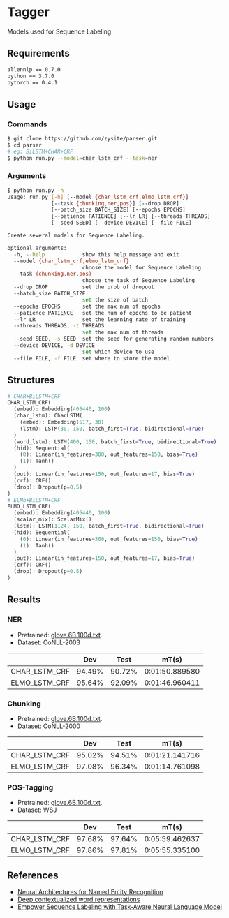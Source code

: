 # Tagger

Models used for Sequence Labeling

## Requirements

```txt
allennlp == 0.7.0
python == 3.7.0
pytorch == 0.4.1
```

## Usage

### Commands

```sh
$ git clone https://github.com/zysite/parser.git
$ cd parser
# eg: BiLSTM+CHAR+CRF
$ python run.py --model=char_lstm_crf --task=ner
```

### Arguments

```sh
$ python run.py -h
usage: run.py [-h] [--model {char_lstm_crf,elmo_lstm_crf}]
              [--task {chunking,ner,pos}] [--drop DROP]
              [--batch_size BATCH_SIZE] [--epochs EPOCHS]
              [--patience PATIENCE] [--lr LR] [--threads THREADS]
              [--seed SEED] [--device DEVICE] [--file FILE]

Create several models for Sequence Labeling.

optional arguments:
  -h, --help            show this help message and exit
  --model {char_lstm_crf,elmo_lstm_crf}
                        choose the model for Sequence Labeling
  --task {chunking,ner,pos}
                        choose the task of Sequence Labeling
  --drop DROP           set the prob of dropout
  --batch_size BATCH_SIZE
                        set the size of batch
  --epochs EPOCHS       set the max num of epochs
  --patience PATIENCE   set the num of epochs to be patient
  --lr LR               set the learning rate of training
  --threads THREADS, -t THREADS
                        set the max num of threads
  --seed SEED, -s SEED  set the seed for generating random numbers
  --device DEVICE, -d DEVICE
                        set which device to use
  --file FILE, -f FILE  set where to store the model
```

## Structures

```python
# CHAR+BiLSTM+CRF
CHAR_LSTM_CRF(
  (embed): Embedding(405440, 100)
  (char_lstm): CharLSTM(
    (embed): Embedding(517, 30)
    (lstm): LSTM(30, 150, batch_first=True, bidirectional=True)
  )
  (word_lstm): LSTM(400, 150, batch_first=True, bidirectional=True)
  (hid): Sequential(
    (0): Linear(in_features=300, out_features=150, bias=True)
    (1): Tanh()
  )
  (out): Linear(in_features=150, out_features=17, bias=True)
  (crf): CRF()
  (drop): Dropout(p=0.5)
)
# ELMo+BiLSTM+CRF
ELMO_LSTM_CRF(
  (embed): Embedding(405440, 100)
  (scalar_mix): ScalarMix()
  (lstm): LSTM(1124, 150, batch_first=True, bidirectional=True)
  (hid): Sequential(
    (0): Linear(in_features=300, out_features=150, bias=True)
    (1): Tanh()
  )
  (out): Linear(in_features=150, out_features=17, bias=True)
  (crf): CRF()
  (drop): Dropout(p=0.5)
)
```

## Results

### NER

* Pretrained: [glove.6B.100d.txt](https://nlp.stanford.edu/projects/glove/).
* Dataset: CoNLL-2003

|               | Dev    | Test   | mT(s)          |
| :-----------: | :----: | :----: | :------------: |
| CHAR_LSTM_CRF | 94.49% | 90.72% | 0:01:50.889580 |
| ELMO_LSTM_CRF | 95.64% | 92.09% | 0:01:46.960411 |

### Chunking

* Pretrained: [glove.6B.100d.txt](https://nlp.stanford.edu/projects/glove/).
* Dataset: CoNLL-2000

|               | Dev    | Test   | mT(s)          |
| :-----------: | :----: | :----: | :------------: |
| CHAR_LSTM_CRF | 95.02% | 94.51% | 0:01:21.141716 |
| ELMO_LSTM_CRF | 97.08% | 96.34% | 0:01:14.761098 |

### POS-Tagging

* Pretrained: [glove.6B.100d.txt](https://nlp.stanford.edu/projects/glove/).
* Dataset: WSJ

|               | Dev    | Test   | mT(s)          |
| :-----------: | :----: | :----: | :------------: |
| CHAR_LSTM_CRF | 97.68% | 97.64% | 0:05:59.462637 |
| ELMO_LSTM_CRF | 97.86% | 97.81% | 0:05:55.335100 |

## References

* [Neural Architectures for Named Entity Recognition](https://arxiv.org/abs/1603.01360)
* [Deep contextualized word representations](https://arxiv.org/abs/1802.05365)
* [Empower Sequence Labeling with Task-Aware Neural Language Model](https://arxiv.org/abs/1709.04109)